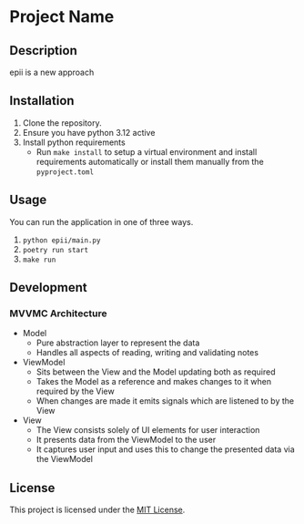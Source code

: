# Project Name

## Description
epii is a new approach

## Installation

1. Clone the repository.
2. Ensure you have python 3.12 active
3. Install python requirements
    + Run `make install` to setup a virtual environment and install requirements automatically or install them manually from the `pyproject.toml`

## Usage
You can run the application in one of three ways.
1. `python epii/main.py`
2. `poetry run start`
3. `make run`

## Development

### MVVMC Architecture

- Model
    - Pure abstraction layer to represent the data
    - Handles all aspects of reading, writing and validating notes
- ViewModel
    - Sits between the View and the Model updating both as required
    - Takes the Model as a reference and makes changes to it when required by the View
    - When changes are made it emits signals which are listened to by the View
- View
    - The View consists solely of UI elements for user interaction
    - It presents data from the ViewModel to the user
    - It captures user input and uses this to change the presented data via the ViewModel


## License

This project is licensed under the [MIT License](./LICENSE).
